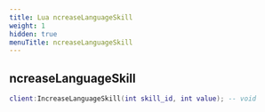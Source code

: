 ```yaml
---
title: Lua ncreaseLanguageSkill
weight: 1
hidden: true
menuTitle: ncreaseLanguageSkill
---
```

## ncreaseLanguageSkill
```lua
client:IncreaseLanguageSkill(int skill_id, int value); -- void
```